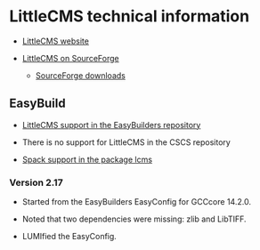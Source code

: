 # LittleCMS technical information

-   [LittleCMS website](https://www.littlecms.com/)
    
-   [LittleCMS on SourceForge](https://sourceforge.net/projects/lcms/)
    
    -   [SourceForge downloads](https://sourceforge.net/projects/lcms/files/lcms/)
    
    
## EasyBuild

-   [LittleCMS support in the EasyBuilders repository](https://github.com/easybuilders/easybuild-easyconfigs/tree/main/easybuild/easyconfigs/l/LittleCMS)

-   There is no support for LittleCMS in the CSCS repository

-   [Spack support in the package lcms](https://packages.spack.io/package.html?name=lcms)
    
    
### Version 2.17

-   Started from the EasyBuilders EasyConfig for GCCcore 14.2.0.

-   Noted that two dependencies were missing: zlib and LibTIFF.

-   LUMIfied the EasyConfig.

